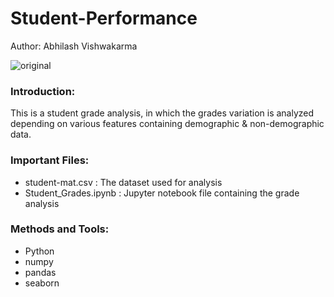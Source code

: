 # Student-Performance
Author: Abhilash Vishwakarma

![original](https://user-images.githubusercontent.com/67400090/114821503-4c19ec80-9dde-11eb-9e48-64f95cd79c96.jpg)


### Introduction: 
This is a student grade analysis, in which the grades variation is analyzed  depending on various features containing demographic & non-demographic data.

### Important Files:
* student-mat.csv : The dataset used for analysis
* Student_Grades.ipynb : Jupyter notebook file containing the grade analysis

### Methods and Tools:
* Python
* numpy
* pandas
* seaborn

